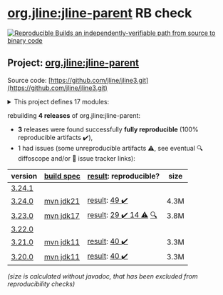 [org.jline:jline-parent](https://central.sonatype.com/artifact/org.jline/jline-parent/versions) RB check
=======

[![Reproducible Builds](https://reproducible-builds.org/images/logos/rb.svg) an independently-verifiable path from source to binary code](https://reproducible-builds.org/)

## Project: [org.jline:jline-parent](https://central.sonatype.com/artifact/org.jline/jline-parent/versions)

Source code: [https://github.com/jline/jline3.git](https://github.com/jline/jline3.git)

<details><summary>This project defines 17 modules:</summary>

* [org.jline:jline](https://central.sonatype.com/artifact/org.jline/jline/3.24.0)
* [org.jline:jline-builtins](https://central.sonatype.com/artifact/org.jline/jline-builtins/3.24.0)
* [org.jline:jline-console](https://central.sonatype.com/artifact/org.jline/jline-console/3.24.0)
* [org.jline:jline-demo](https://central.sonatype.com/artifact/org.jline/jline-demo/3.24.0)
* [org.jline:jline-graal](https://central.sonatype.com/artifact/org.jline/jline-graal/3.24.0)
* [org.jline:jline-groovy](https://central.sonatype.com/artifact/org.jline/jline-groovy/3.24.0)
* [org.jline:jline-native](https://central.sonatype.com/artifact/org.jline/jline-native/3.24.0)
* [org.jline:jline-parent](https://central.sonatype.com/artifact/org.jline/jline-parent/3.24.0)
* [org.jline:jline-reader](https://central.sonatype.com/artifact/org.jline/jline-reader/3.24.0)
* [org.jline:jline-remote-ssh](https://central.sonatype.com/artifact/org.jline/jline-remote-ssh/3.24.0)
* [org.jline:jline-remote-telnet](https://central.sonatype.com/artifact/org.jline/jline-remote-telnet/3.24.0)
* [org.jline:jline-style](https://central.sonatype.com/artifact/org.jline/jline-style/3.24.0)
* [org.jline:jline-terminal](https://central.sonatype.com/artifact/org.jline/jline-terminal/3.24.0)
* [org.jline:jline-terminal-ffm](https://central.sonatype.com/artifact/org.jline/jline-terminal-ffm/3.24.0)
* [org.jline:jline-terminal-jansi](https://central.sonatype.com/artifact/org.jline/jline-terminal-jansi/3.24.0)
* [org.jline:jline-terminal-jna](https://central.sonatype.com/artifact/org.jline/jline-terminal-jna/3.24.0)
* [org.jline:jline-terminal-jni](https://central.sonatype.com/artifact/org.jline/jline-terminal-jni/3.24.0)
</details>

rebuilding **4 releases** of org.jline:jline-parent:
- **3** releases were found successfully **fully reproducible** (100% reproducible artifacts :heavy_check_mark:),
- 1 had issues (some unreproducible artifacts :warning:, see eventual :mag: diffoscope and/or :memo: issue tracker links):

| version | [build spec](/BUILDSPEC.md) | [result](https://reproducible-builds.org/docs/jvm/): reproducible? | size |
| -- | --------- | ------ | -- |
| [3.24.1](https://central.sonatype.com/artifact/org.jline/jline-parent/3.24.1/pom) | | | |
| [3.24.0](https://central.sonatype.com/artifact/org.jline/jline-parent/3.24.0/pom) | [mvn jdk21](jline-3.24.0.buildspec) | [result](jline-parent-3.24.0.buildinfo): [49 :heavy_check_mark: ](jline-parent-3.24.0.buildcompare) | 4.3M |
| [3.23.0](https://central.sonatype.com/artifact/org.jline/jline-parent/3.23.0/pom) | [mvn jdk17](jline-3.23.0.buildspec) | [result](jline-parent-3.23.0.buildinfo): [29 :heavy_check_mark:  14 :warning:](jline-parent-3.23.0.buildcompare) [:mag:](jline-parent-3.23.0.diffoscope) | 3.8M |
| [3.22.0](https://central.sonatype.com/artifact/org.jline/jline-parent/3.22.0/pom) | | | |
| [3.21.0](https://central.sonatype.com/artifact/org.jline/jline-parent/3.21.0/pom) | [mvn jdk11](jline-3.21.0.buildspec) | [result](jline-parent-3.21.0.buildinfo): [40 :heavy_check_mark: ](jline-parent-3.21.0.buildcompare) | 3.3M |
| [3.20.0](https://central.sonatype.com/artifact/org.jline/jline-parent/3.20.0/pom) | [mvn jdk11](jline-3.20.0.buildspec) | [result](jline-parent-3.20.0.buildinfo): [40 :heavy_check_mark: ](jline-parent-3.20.0.buildcompare) | 3.3M |

<i>(size is calculated without javadoc, that has been excluded from reproducibility checks)</i>
